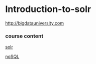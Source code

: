 # Introduction-to-solr
http://bigdatauniversity.com


### course content

[solr](http://bigdatauniversity.com/moodle/course/view.php?id=623)

[noSQL](http://bigdatauniversity.com/moodle/course/view.php?id=601)


